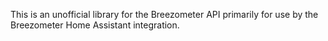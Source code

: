 This is an unofficial library for the Breezometer API primarily for use by the Breezometer Home Assistant integration.